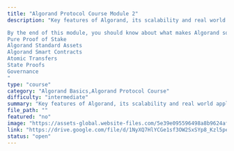 ```yaml
---
title: "Algorand Protocol Course Module 2"
description: "Key features of Algorand, its scalability and real world applications. For Developers Interested in Alogrand technologies and Integrations to learn more general information

By the end of this module, you should know about what makes Algorand so scalable and the following features: 
Pure Proof of Stake
Algorand Standard Assets
Algorand Smart Contracts
Atomic Transfers
State Proofs
Governance
"
type: "course"
category: "Algorand Basics,Algorand Protocol Course"
difficulty: "intermediate"
summary: "Key features of Algorand, its scalability and real world applications."
file_path: ""
featured: "no"
image: "https://assets-global.website-files.com/5e39e095596498a8b9624af1/5ffca6e3e0d8ad9231cc2af6_Portfolio-course---final.png"
link: "https://drive.google.com/file/d/1NyXQ7HlYCGe1sf3OW2SxSYp8_Kzl5peE/view?usp=sharing"
status: "open"
---
```

